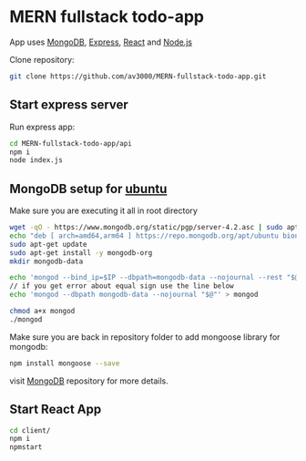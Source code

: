 # MERN fullstack todo-app

App uses [MongoDB](https://github.com/mongodb/mongo), [Express](https://github.com/expressjs/express), [React](https://github.com/facebook/react) and [Node.js](https://github.com/nodejs/node)

Clone repository:
```bash
git clone https://github.com/av3000/MERN-fullstack-todo-app.git
```

## Start express server

Run express app:
```bash
cd MERN-fullstack-todo-app/api
npm i
node index.js
```

## MongoDB setup for [ubuntu](https://docs.mongodb.com/manual/tutorial/install-mongodb-on-ubuntu/)

Make sure you are executing it all in root directory
```bash
wget -qO - https://www.mongodb.org/static/pgp/server-4.2.asc | sudo apt-key add -
echo "deb [ arch=amd64,arm64 ] https://repo.mongodb.org/apt/ubuntu bionic/mongodb-org/4.2 multiverse" | sudo tee /etc/apt/sources.list.d/mongodb-org-4.2.list
sudo apt-get update
sudo apt-get install -y mongodb-org
mkdir mongodb-data

echo 'mongod --bind_ip=$IP --dbpath=mongodb-data --nojournal --rest "$@"' > mongod
// if you get error about equal sign use the line below
echo 'mongod --dbpath mongodb-data --nojournal "$@"' > mongod

chmod a+x mongod
./mongod
```

Make sure you are back in repository folder to add mongoose library for mongodb:
```bash
npm install mongoose --save
```


visit [MongoDB](https://github.com/mongodb/mongo) repository for more details.
## Start React App

```bash
cd client/
npm i
npmstart
```